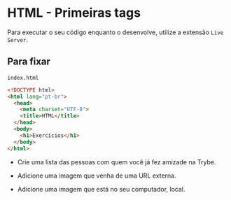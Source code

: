 # HTML - Primeiras tags
Para executar o seu código enquanto o desenvolve, utilize a extensão `Live Server`.


## Para fixar
`index.html`

~~~html
<!DOCTYPE html>
<html lang="pt-br">
  <head>
    <meta charset="UTF-8">
    <title>HTML</title>
  </head>
  <body>
    <h1>Exercícios</h1>
  </body>
</html>
~~~

- Crie uma lista das pessoas com quem você já fez amizade na Trybe.

- Adicione uma imagem que venha de uma URL externa.

- Adicione uma imagem que está no seu computador, local.

